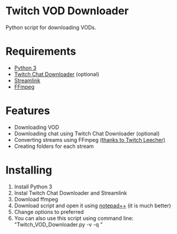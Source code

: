 # Twitch VOD Downloader
Python script for downloading VODs.

# Requirements

* [Python 3](https://www.python.org/downloads/)
* [Twitch Chat Downloader](https://github.com/PetterKraabol/Twitch-Chat-Downloader) (optional)
* [Streamlink](https://github.com/streamlink/streamlink)
* [FFmpeg](http://ffmpeg.org/download.html)

# Features

* Downloading VOD
* Downloading chat using Twitch Chat Downloader (optional)
* Converting streams using FFmpeg [(thanks to Twitch Leecher)](https://github.com/Franiac/TwitchLeecher)
* Creating folders for each stream

# Installing

1. Install Python 3
2. Instal Twitch Chat Downloader and Streamlink
3. Download ffmpeg
4. Download script and open it using [notepad++](https://notepad-plus-plus.org/downloads/) (it is much better)
5. Change options to preferred
6. You can also use this script using command line: "Twitch_VOD_Downloader.py -v <VOD id> -q <quality>"
